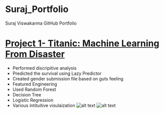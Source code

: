 # Suraj_Portfolio
Suraj Viswakarma GitHub Portfolio 

# [Project 1- Titanic: Machine Learning From Disaster](https://www.google.com) 
* Performed discripitive analysis 
* Predicted the survival using Lazy Predictor
* Created gender submission file based on guts feeling
* Featured Engineering 
* Used Random Forest 
* Decision Tree
* Logistic Regression 
* Various intituitive visulaization 
![alt text](https://github.com/SurajViswakarma/Projects-/blob/main/Images/Titanic%2001.jpg)
![alt text](https://github.com/SurajViswakarma/Projects-/blob/main/Images/Titanic%2002.png)
